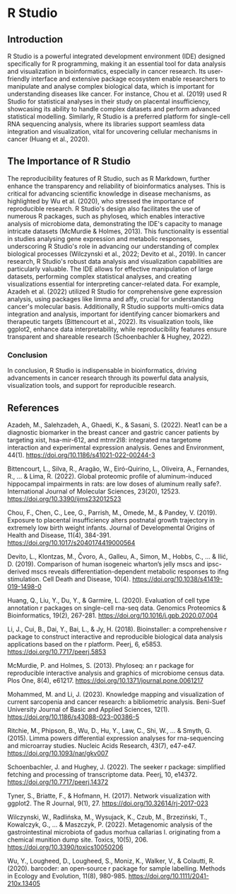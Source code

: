 # R Studio

## Introduction
R Studio is a powerful integrated development environment (IDE) designed specifically for R programming, making it an essential tool for data analysis and visualization in bioinformatics, especially in cancer research. Its user-friendly interface and extensive package ecosystem enable researchers to manipulate and analyse complex biological data, which is important for understanding diseases like cancer. For instance, Chou et al. (2019) used R Studio for statistical analyses in their study on placental insufficiency, showcasing its ability to handle complex datasets and perform advanced statistical modelling. Similarly, R Studio is a preferred platform for single-cell RNA sequencing analysis, where its libraries support seamless data integration and visualization, vital for uncovering cellular mechanisms in cancer (Huang et al., 2020).

## The Importance of R Studio
The reproducibility features of R Studio, such as R Markdown, further enhance the transparency and reliability of bioinformatics analyses. This is critical for advancing scientific knowledge in disease mechanisms, as highlighted by Wu et al. (2020), who stressed the importance of reproducible research. R Studio's design also facilitates the use of numerous R packages, such as phyloseq, which enables interactive analysis of microbiome data, demonstrating the IDE's capacity to manage intricate datasets (McMurdie & Holmes, 2013). This functionality is essential in studies analysing gene expression and metabolic responses, underscoring R Studio's role in advancing our understanding of complex biological processes (Wilczynski et al., 2022; Devito et al., 2019).
In cancer research, R Studio's robust data analysis and visualization capabilities are particularly valuable. The IDE allows for effective manipulation of large datasets, performing complex statistical analyses, and creating visualizations essential for interpreting cancer-related data. For example, Azadeh et al. (2022) utilized R Studio for comprehensive gene expression analysis, using packages like limma and affy, crucial for understanding cancer's molecular basis.
Additionally, R Studio supports multi-omics data integration and analysis, important for identifying cancer biomarkers and therapeutic targets (Bittencourt et al., 2022). Its visualization tools, like ggplot2, enhance data interpretability, while reproducibility features ensure transparent and shareable research (Schoenbachler & Hughey, 2022).

### Conclusion
In conclusion, R Studio is indispensable in bioinformatics, driving advancements in cancer research through its powerful data analysis, visualization tools, and support for reproducible research.

## References

Azadeh, M., Salehzadeh, A., Ghaedi, K., & Sasani, S. (2022). Neat1 can be a diagnostic biomarker in the breast cancer and gastric cancer patients by targeting xist, hsa-mir-612, and mtrnr2l8: integrated rna targetome interaction and experimental expression analysis. Genes and Environment, 44(1). https://doi.org/10.1186/s41021-022-00244-3

Bittencourt, L., Silva, R., Aragão, W., Eiró-Quirino, L., Oliveira, A., Fernandes, R., … & Lima, R. (2022). Global proteomic profile of aluminum-induced hippocampal impairments in rats: are low doses of aluminum really safe?. International Journal of Molecular Sciences, 23(20), 12523. https://doi.org/10.3390/ijms232012523

Chou, F., Chen, C., Lee, G., Parrish, M., Omede, M., & Pandey, V. (2019). Exposure to placental insufficiency alters postnatal growth trajectory in extremely low birth weight infants. Journal of Developmental Origins of Health and Disease, 11(4), 384-391. https://doi.org/10.1017/s2040174419000564

Devito, L., Klontzas, M., Čvoro, A., Galleu, A., Simon, M., Hobbs, C., … & Ilić, D. (2019). Comparison of human isogeneic wharton’s jelly mscs and ipsc-derived mscs reveals differentiation-dependent metabolic responses to ifng stimulation. Cell Death and Disease, 10(4). https://doi.org/10.1038/s41419-019-1498-0

Huang, Q., Liu, Y., Du, Y., & Garmire, L. (2020). Evaluation of cell type annotation r packages on single-cell rna-seq data. Genomics Proteomics & Bioinformatics, 19(2), 267-281. https://doi.org/10.1016/j.gpb.2020.07.004

Li, J., Cui, B., Dai, Y., Bai, L., & Jy, H. (2018). Bioinstaller: a comprehensive r package to construct interactive and reproducible biological data analysis applications based on the r platform. Peerj, 6, e5853. https://doi.org/10.7717/peerj.5853

McMurdie, P. and Holmes, S. (2013). Phyloseq: an r package for reproducible interactive analysis and graphics of microbiome census data. Plos One, 8(4), e61217. https://doi.org/10.1371/journal.pone.0061217

Mohammed, M. and Li, J. (2023). Knowledge mapping and visualization of current sarcopenia and cancer research: a bibliometric analysis. Beni-Suef University Journal of Basic and Applied Sciences, 12(1). https://doi.org/10.1186/s43088-023-00386-5

Ritchie, M., Phipson, B., Wu, D., Hu, Y., Law, C., Shi, W., … & Smyth, G. (2015). Limma powers differential expression analyses for rna-sequencing and microarray studies. Nucleic Acids Research, 43(7), e47-e47. https://doi.org/10.1093/nar/gkv007

Schoenbachler, J. and Hughey, J. (2022). The seeker r package: simplified fetching and processing of transcriptome data. Peerj, 10, e14372. https://doi.org/10.7717/peerj.14372

Tyner, S., Briatte, F., & Hofmann, H. (2017). Network visualization with ggplot2. The R Journal, 9(1), 27. https://doi.org/10.32614/rj-2017-023

Wilczynski, W., Radlińska, M., Wysujack, K., Czub, M., Brzeziński, T., Kowalczyk, G., … & Maszczyk, P. (2022). Metagenomic analysis of the gastrointestinal microbiota of gadus morhua callarias l. originating from a chemical munition dump site. Toxics, 10(5), 206. https://doi.org/10.3390/toxics10050206

Wu, Y., Lougheed, D., Lougheed, S., Moniz, K., Walker, V., & Colautti, R. (2020). barcoder: an open‐source r package for sample labelling. Methods in Ecology and Evolution, 11(8), 980-985. https://doi.org/10.1111/2041-210x.13405

